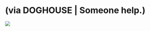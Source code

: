 <!--
id: 54212146387
link: http://tumblr.atmos.org/post/54212146387/via-doghouse-someone-help
slug: via-doghouse-someone-help
date: Sat Jun 29 2013 15:49:02 GMT-0700 (PDT)
publish: 2013-06-029
tags: 
title: (via DOGHOUSE | Someone help.)
-->


(via DOGHOUSE | Someone help.)
==============================

![](http://24.media.tumblr.com/603ec48b7e953c09147864b91cc66db0/tumblr_mp6fdrJSpd1qz4sngo1_1280.png)

